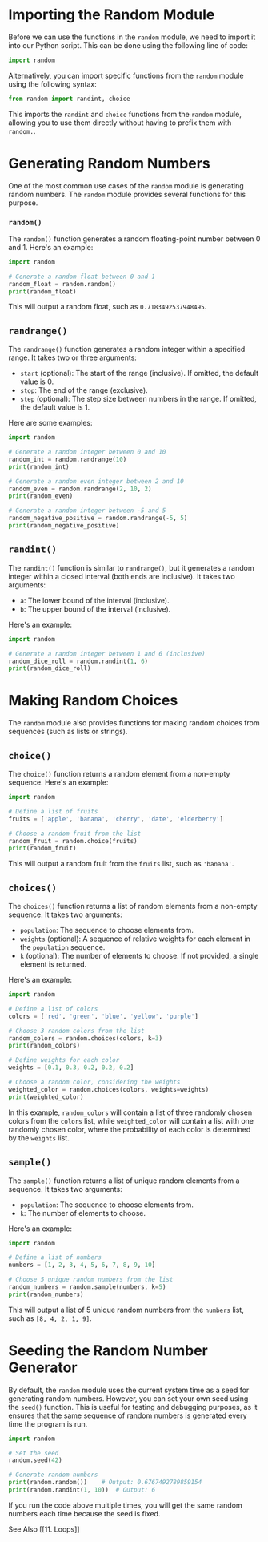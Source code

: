 # Importing the Random Module

Before we can use the functions in the `random` module, we need to import it into our Python script. This can be done using the following line of code:

```python
import random
```

Alternatively, you can import specific functions from the `random` module using the following syntax:

```python
from random import randint, choice
```

This imports the `randint` and `choice` functions from the `random` module, allowing you to use them directly without having to prefix them with `random.`.

# Generating Random Numbers

One of the most common use cases of the `random` module is generating random numbers. The `random` module provides several functions for this purpose.

### `random()`

The `random()` function generates a random floating-point number between 0 and 1. Here's an example:

```python
import random

# Generate a random float between 0 and 1
random_float = random.random()
print(random_float)
```

This will output a random float, such as `0.7183492537948495`.

## `randrange()`

The `randrange()` function generates a random integer within a specified range. It takes two or three arguments:

- `start` (optional): The start of the range (inclusive). If omitted, the default value is 0.
- `stop`: The end of the range (exclusive).
- `step` (optional): The step size between numbers in the range. If omitted, the default value is 1.

Here are some examples:

```python
import random

# Generate a random integer between 0 and 10
random_int = random.randrange(10)
print(random_int)

# Generate a random even integer between 2 and 10
random_even = random.randrange(2, 10, 2)
print(random_even)

# Generate a random integer between -5 and 5
random_negative_positive = random.randrange(-5, 5)
print(random_negative_positive)
```

## `randint()`

The `randint()` function is similar to `randrange()`, but it generates a random integer within a closed interval (both ends are inclusive). It takes two arguments:

- `a`: The lower bound of the interval (inclusive).
- `b`: The upper bound of the interval (inclusive).

Here's an example:

```python
import random

# Generate a random integer between 1 and 6 (inclusive)
random_dice_roll = random.randint(1, 6)
print(random_dice_roll)
```

# Making Random Choices

The `random` module also provides functions for making random choices from sequences (such as lists or strings).

## `choice()`

The `choice()` function returns a random element from a non-empty sequence. Here's an example:

```python
import random

# Define a list of fruits
fruits = ['apple', 'banana', 'cherry', 'date', 'elderberry']

# Choose a random fruit from the list
random_fruit = random.choice(fruits)
print(random_fruit)
```

This will output a random fruit from the `fruits` list, such as `'banana'`.

## `choices()`

The `choices()` function returns a list of random elements from a non-empty sequence. It takes two arguments:

- `population`: The sequence to choose elements from.
- `weights` (optional): A sequence of relative weights for each element in the `population` sequence.
- `k` (optional): The number of elements to choose. If not provided, a single element is returned.

Here's an example:

```python
import random

# Define a list of colors
colors = ['red', 'green', 'blue', 'yellow', 'purple']

# Choose 3 random colors from the list
random_colors = random.choices(colors, k=3)
print(random_colors)

# Define weights for each color
weights = [0.1, 0.3, 0.2, 0.2, 0.2]

# Choose a random color, considering the weights
weighted_color = random.choices(colors, weights=weights)
print(weighted_color)
```

In this example, `random_colors` will contain a list of three randomly chosen colors from the `colors` list, while `weighted_color` will contain a list with one randomly chosen color, where the probability of each color is determined by the `weights` list.

## `sample()`

The `sample()` function returns a list of unique random elements from a sequence. It takes two arguments:

- `population`: The sequence to choose elements from.
- `k`: The number of elements to choose.

Here's an example:

```python
import random

# Define a list of numbers
numbers = [1, 2, 3, 4, 5, 6, 7, 8, 9, 10]

# Choose 5 unique random numbers from the list
random_numbers = random.sample(numbers, k=5)
print(random_numbers)
```

This will output a list of 5 unique random numbers from the `numbers` list, such as `[8, 4, 2, 1, 9]`.

# Seeding the Random Number Generator

By default, the `random` module uses the current system time as a seed for generating random numbers. However, you can set your own seed using the `seed()` function. This is useful for testing and debugging purposes, as it ensures that the same sequence of random numbers is generated every time the program is run.

```python
import random

# Set the seed
random.seed(42)

# Generate random numbers
print(random.random())    # Output: 0.6767492789859154
print(random.randint(1, 10))  # Output: 6
```

If you run the code above multiple times, you will get the same random numbers each time because the seed is fixed.

See Also
[[11. Loops]]
